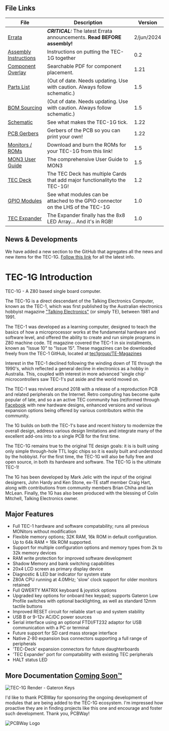 ## File Links
| File | Description | Version |
|---|---|---|
| [Errata](./Errata.md) | <b>*CRITICAL:*</b> The latest Errata announcements. **Read BEFORE assembly!** | 2/jun/2024 |
| [Assembly Instructions](./Documentation/Assembly/Readme.md) | Instructions on putting the TEC-1G together | 0.2 |
| [Component Overlay](./TEC-1G_Component_Overlay_v1-21.pdf) | Searchable PDF for component placement. | 1.21 |
| [Parts List](./TEC-1G_PartsList_v1-5.pdf) | (Out of date. Needs updating. Use with caution. Always follow schematic.) | 1.5 |
| [BOM Sourcing](./files/TEC-1G_BOM_v1.5.xlsx) | (Out of date. Needs updating. Use with caution. Always follow schematic.) | 1.5 |
| [Schematic](./TEC-1G_Schematic_v1-22.pdf) | See what makes the TEC-1G tick. | 1.22 |
| [PCB Gerbers](./TEC-1G_Gerbers_v1-22_SigEd.zip) | Gerbers of the PCB so you can print your own! | 1.22 |
| [Monitors / ROMs](./ROMs/) | Download and burn the ROMs for your TEC-1G from this link! | 1.5 |
| [MON3 User Guide](./MON3_User_Guide_v1.5.pdf) | The comprehensive User Guide to MON3 | 1.5 |
| [TEC Deck](./TEC-Deck/) | The TEC Deck has multiple Cards that add major functionalityto the TEC-1G! | 1.2 |
| [GPIO Modules](./GPIO/) | See what modules can be attached to the GPIO connector on the LHS of the TEC-1G | 1.0 |
| [TEC Expander](./Expander/) | The Expander finally has the 8x8 LED Array... And it's in RGB! | 1.0 |


## News & Developments

We have added a new section to the GitHub that agregates all the news and new items for the TEC-1G. [Follow this link](https://github.com/MarkJelic/TEC-1G/tree/main/News) for all the latest info.

# TEC-1G Introduction

TEC-1G - A Z80 based single board computer.

The TEC-1G is a direct descendant of the Talking Electronics Computer, known as the TEC-1, which was first published by the Australian electronics hobbyist magazine ["Talking Electronics"](https://www.talkingelectronics.com/te_interactive_index.html) (or simply TE), between 1981 and 1991.

The TEC-1 was developed as a learning computer, designed to teach the basics of how a microprocessor works at the fundamental hardware and software level, and offered the ability to create and run simple programs in Z80 machine code. TE magazine covered the TEC-1 in six installments, known as "Issue 10" to "Issue 15". These magazines can be downloaded freely from the TEC-1 GitHub, located at [tec1group/TE-Magazines](https://github.com/tec1group/TE-Magazines)

Interest in the TEC-1 declined following the winding down of TE through the 1990's, which reflected a general decline in electronics as a hobby in Australia. This, coupled with interest in more advanced 'single chip' microcontrollers saw TEC-1's put aside and the world moved on.

The TEC-1 was revived around 2018 with a release of a reproduction PCB and related peripherals on the Internet. Retro computing has become quite popular of late, and so a an active TEC community has (re)formed through [Facebook](https://www.facebook.com/groups/tec1z80) with new hardware designs, enhanced versions and various expansion options being offered by various contributors within the community.

The 1G builds on both the TEC-1's base and recent history to modernize the overall design, address various design limitations and integrate many of the excellent add-ons into to a single PCB for the first time.

The TEC-1G remains true to the original TE design goals: it is is built using only simple through-hole TTL logic chips so it is easily built and understood by the hobbyist. For the first time, the TEC-1G will also be fully free and open source, in both its hardware and software. The TEC-1G is the ultimate TEC-1!

The 1G has been developed by Mark Jelic with the input of the original designers, John Hardy and Ken Stone, ex-TE staff member Craig Hart, along with contributions from community members Brian Chiha and Ian McLean. Finally, the 1G has also been produced with the blessing of Colin Mitchell, Talking Electronics owner.

## Major Features

- Full TEC-1 hardware and software compatability; runs all previous MONitors without modification
- Flexible memory options; 32K RAM, 16k ROM in default configuration. Up to 64k RAM + 16k ROM supported.
- Support for multiple configuration options and memory types from 2k to 32k memory devices
- RAM write protection for improved software development
- Shadow Memory and bank switching capabilities
- 20x4 LCD screen as primary display device
- Diagnostic & LED bar indicator for system state
- Z80A CPU running at 4.0MHz; 'slow' clock support for older monitors retained
- Full QWERTY MATRIX keyboard & joystick options
- Upgraded key options for onboard hex keypad; supports Gateron Low Profile switches with optional backlighting, as well as standard 12mm tactile buttons
- Improved RESET circuit for reliable start up and system stability
- USB B or 9-12v AC/DC power sources
- Serial interface using an optional FTDI/FT232 adaptor for USB communication with a PC or terminal
- Future support for SD card mass storage interface
- Native Z-80 expansion bus connectors supporting a full range of peripherals
- 'TEC-Deck' expansion connectors for future daughterboards
- 'TEC Expander' port for compatability with existing TEC peripherals
- HALT status LED


## More Documentation [Coming Soon™](/Documentation/readme.md)

![TEC-1G Render - Gateron Keys](/pictures/TEC-1G_Render-Green+Components.jpg)

I'd like to thank PCBWay for sponsoring the ongoing development of modules that are being added to the TEC-1G ecosystem. I'm impressed how proactive they are in finding projects like this one and encourage and foster such development. Thank you, PCBWay!

![PCBWay Logo](/pictures/PCBWay_Logo_S.png)
